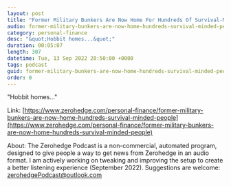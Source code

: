 ```yaml
---
layout: post
title: "Former Military Bunkers Are Now Home For Hundreds Of Survival-Minded People"
audio: former-military-bunkers-are-now-home-hundreds-survival-minded-people-0
category: personal-finance
desc: "&quot;Hobbit homes...&quot;"
duration: 00:05:07
length: 307
datetime: Tue, 13 Sep 2022 20:50:00 +0000
tags: podcast
guid: former-military-bunkers-are-now-home-hundreds-survival-minded-people-0
order: 0
---
```

&quot;Hobbit homes...&quot;

Link: [https://www.zerohedge.com/personal-finance/former-military-bunkers-are-now-home-hundreds-survival-minded-people](https://www.zerohedge.com/personal-finance/former-military-bunkers-are-now-home-hundreds-survival-minded-people)

About: The Zerohedge Podcast is a non-commercial, automated program, designed to give people a way to get news from Zerohedge in an audio format.  I am actively working on tweaking and improving the setup to create a better listening experience (September 2022).  Suggestions are welcome: [zerohedgePodcast@outlook.com](mailto:zerohedgePodcast@outlook.com)